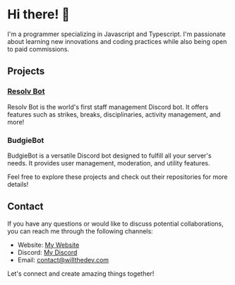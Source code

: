 # Hi there! 👋

I'm a programmer specializing in Javascript and Typescript. I'm passionate about learning new innovations and coding practices while also being open to paid commissions.

## Projects

### [Resolv Bot]("https://resolvbot.xyz")
Resolv Bot is the world's first staff management Discord bot. It offers features such as strikes, breaks, disciplinaries, activity management, and more!

### BudgieBot
BudgieBot is a versatile Discord bot designed to fulfill all your server's needs. It provides user management, moderation, and utility features.

Feel free to explore these projects and check out their repositories for more details!

## Contact

If you have any questions or would like to discuss potential collaborations, you can reach me through the following channels:

- Website: [My Website](https://willthedev.com/)
- Discord: [My Discord](https://willthedev.com/discord)
- Email: contact@willthedev.com

Let's connect and create amazing things together!
